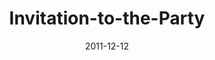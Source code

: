 ---
layout: music 
title: "Invitation-to-the-Party"
series: "RSVP"
date: 2011-12-12 
description: "Brian Tome talks about extending the invitation."
audio: "http://www.crossroads.net/players/media/hq/rsvp03.mp3"
audio-duration: "33:51"
---